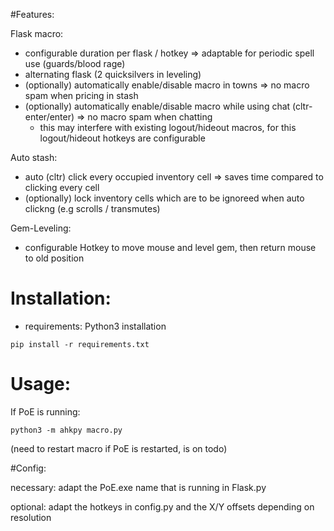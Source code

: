 #Features:

Flask macro:
 - configurable duration per flask / hotkey => adaptable for periodic spell use (guards/blood rage)
 - alternating flask (2 quicksilvers in leveling)
 - (optionally) automatically enable/disable macro in towns => no macro spam when pricing in stash
 - (optionally) automatically enable/disable macro while using chat (cltr-enter/enter) => no  macro spam when chatting
    - this may interfere with existing logout/hideout macros, for this logout/hideout hotkeys are configurable
    
Auto stash:
 - auto (cltr) click every occupied inventory cell => saves time compared to clicking every cell
 - (optionally) lock inventory cells which are to be ignoreed when auto clickng (e.g scrolls / transmutes)

Gem-Leveling:
 - configurable Hotkey to move mouse and level gem, then return mouse to old position
# Installation:

- requirements: Python3 installation

`pip install -r requirements.txt`


# Usage:
If PoE is running:

`python3 -m ahkpy macro.py`

(need to restart macro if PoE is restarted, is on todo)

#Config:

necessary: adapt the PoE.exe name that is running in Flask.py 

optional: adapt the hotkeys in config.py and the X/Y offsets depending on resolution